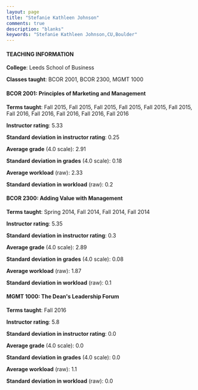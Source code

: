 ```yaml
---
layout: page
title: "Stefanie Kathleen Johnson" 
comments: true
description: "blanks"
keywords: "Stefanie Kathleen Johnson,CU,Boulder"
---
```

<head>
<script src="https://ajax.googleapis.com/ajax/libs/jquery/2.1.3/jquery.min.js"></script>
<script src="https://dl.dropboxusercontent.com/s/pc42nxpaw1ea4o9/highcharts.js?dl=0"></script>
<!-- <script src="../assets/js/highcharts.js"></script> -->
<style type="text/css">@font-face {
	font-family: "Bebas Neue";
	src: url(https://www.filehosting.org/file/details/544349/BebasNeue Regular.otf) format("opentype");
	}
	h1.Bebas { 
		font-family: "Bebas Neue", Verdana, Tahoma;
	}
</style>
</head>
	   
#### TEACHING INFORMATION

**College**: Leeds School of Business

**Classes taught**: BCOR 2001, BCOR 2300, MGMT 1000

#### BCOR 2001: Principles of Marketing and Management

**Terms taught**: Fall 2015, Fall 2015, Fall 2015, Fall 2015, Fall 2015, Fall 2015, Fall 2016, Fall 2016, Fall 2016, Fall 2016, Fall 2016

**Instructor rating**: 5.33

**Standard deviation in instructor rating**: 0.25

**Average grade** (4.0 scale): 2.91

**Standard deviation in grades** (4.0 scale): 0.18

**Average workload** (raw): 2.33

**Standard deviation in workload** (raw): 0.2

#### BCOR 2300: Adding Value with Management

**Terms taught**: Spring 2014, Fall 2014, Fall 2014, Fall 2014

**Instructor rating**: 5.35

**Standard deviation in instructor rating**: 0.3

**Average grade** (4.0 scale): 2.89

**Standard deviation in grades** (4.0 scale): 0.08

**Average workload** (raw): 1.87

**Standard deviation in workload** (raw): 0.1

#### MGMT 1000: The Dean's Leadership Forum

**Terms taught**: Fall 2016

**Instructor rating**: 5.8

**Standard deviation in instructor rating**: 0.0

**Average grade** (4.0 scale): 0.0

**Standard deviation in grades** (4.0 scale): 0.0

**Average workload** (raw): 1.1

**Standard deviation in workload** (raw): 0.0

